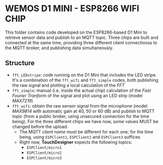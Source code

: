 # WEMOS D1 MINI - ESP8266 WIFI CHIP

This folder contains code developed on the ESP8266-based D1 Mini to retrieve sensor data and publish to an MQTT topic.
Three chips are built and connected at the same time, providing three different client connectionss to the MQTT broker,
and publishing data simultaneously.

## Structure

- `fft_LEDstripe`: code running on the D1 Mini that includes the LED stripe. It's a combination of the `fft_wifi` and `fft_simple` codes,
  both publishing the raw signal and plotting a local calculation of the _FFT_
- `fft_simple`: manual (i.e, inside the actual chip) calculation of the _Fast Fourier Tranform_ of the signal and plot using an LED strip (model _MAX7219_)
- `fft_wifi`: obtain the raw sensor signal from the microphone (model _MAX9814_ with automatic gain at 40, 50 or 60 dB) and publish to MQTT topic
  (from a public broker, using unsecured connection for the time being). For the three different chips we have now, some values MUST be changed before the upload:
  - The MQTT _client name_ must be different for each one; for the time being, using `ESPClient1`, `ESPClient2` and `ESPClient3` suffices
  - Right now, **TouchDesigner** expects the following topics:
    - `ESPClient/micro1`
    - `ESPClient/micro2`
    - `ESPClient/micro3`
